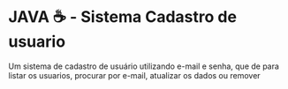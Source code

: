 # JAVA ☕ - Sistema Cadastro de usuario

Um sistema de cadastro de usuário utilizando e-mail e senha, que de para listar os usuarios, procurar por e-mail, atualizar os dados ou remover
